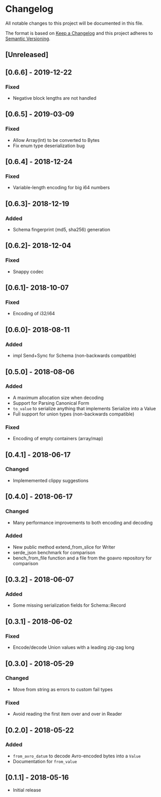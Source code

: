 # Changelog
All notable changes to this project will be documented in this file.

The format is based on [Keep a Changelog](http://keepachangelog.com/en/1.0.0/)
and this project adheres to [Semantic Versioning](https://semver.org/spec/v2.0.0.html).

## [Unreleased]

## [0.6.6] - 2019-12-22
### Fixed
- Negative block lengths are not handled

## [0.6.5] - 2019-03-09
### Fixed
- Allow Array(Int) to be converted to Bytes
- Fix enum type deserialization bug

## [0.6.4] - 2018-12-24
### Fixed
- Variable-length encoding for big i64 numbers

## [0.6.3]- 2018-12-19
### Added
- Schema fingerprint (md5, sha256) generation

## [0.6.2]- 2018-12-04
### Fixed
- Snappy codec

## [0.6.1]- 2018-10-07
### Fixed
- Encoding of i32/i64

## [0.6.0]- 2018-08-11
### Added
- impl Send+Sync for Schema (non-backwards compatible)

## [0.5.0] - 2018-08-06
### Added
- A maximum allocation size when decoding
- Support for Parsing Canonical Form
- `to_value` to serialize anything that implements Serialize into a Value
- Full support for union types (non-backwards compatible)
### Fixed
- Encoding of empty containers (array/map)

## [0.4.1] - 2018-06-17
### Changed
- Implememented clippy suggestions

## [0.4.0] - 2018-06-17
### Changed
- Many performance improvements to both encoding and decoding
### Added
- New public method extend_from_slice for Writer
- serde_json benchmark for comparison
- bench_from_file function and a file from the goavro repository for comparison

## [0.3.2] - 2018-06-07
### Added
- Some missing serialization fields for Schema::Record

## [0.3.1] - 2018-06-02
### Fixed
- Encode/decode Union values with a leading zig-zag long

## [0.3.0] - 2018-05-29
### Changed
- Move from string as errors to custom fail types

### Fixed
- Avoid reading the first item over and over in Reader

## [0.2.0] - 2018-05-22
### Added
- `from_avro_datum` to decode Avro-encoded bytes into a `Value`
- Documentation for `from_value`

## [0.1.1] - 2018-05-16
- Initial release
